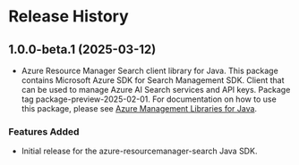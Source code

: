 # Release History

## 1.0.0-beta.1 (2025-03-12)

- Azure Resource Manager Search client library for Java. This package contains Microsoft Azure SDK for Search Management SDK. Client that can be used to manage Azure AI Search services and API keys. Package tag package-preview-2025-02-01. For documentation on how to use this package, please see [Azure Management Libraries for Java](https://aka.ms/azsdk/java/mgmt).
### Features Added

- Initial release for the azure-resourcemanager-search Java SDK.
